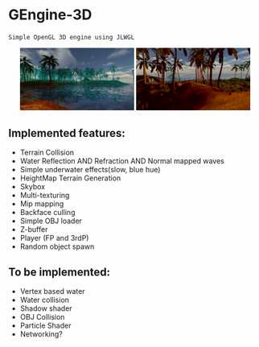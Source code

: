# GEngine-3D
    Simple OpenGL 3D engine using JLWGL

<p float="left" align="center">
  <img src="readmePictures/water.png" width="45%" />
  <img src="readmePictures/lighting.png" width="45%" /> 
</p>

## Implemented features:

  * Terrain Collision
  * Water Reflection AND Refraction AND Normal mapped waves
  * Simple underwater effects(slow, blue hue)
  * HeightMap Terrain Generation
  * Skybox
  * Multi-texturing
  * Mip mapping
  * Backface culling
  * Simple OBJ loader
  * Z-buffer
  * Player (FP and 3rdP)
  * Random object spawn


## To be implemented:
  * Vertex based water
  * Water collision
  * Shadow shader
  * OBJ Collision
  * Particle Shader
  * Networking?
